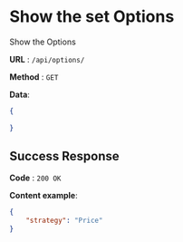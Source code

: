 # Show the set Options

Show the Options

**URL** : `/api/options/`

**Method** : `GET`

**Data**: 

```json
{
    
}
```

## Success Response

**Code** : `200 OK`

**Content example**:

```json
{
    "strategy": "Price"
}
```

